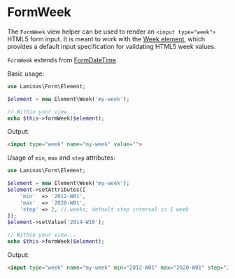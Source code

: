 # FormWeek

The `FormWeek` view helper can be used to render an `<input type="week">` HTML5
form input. It is meant to work with the [Week element](../element/week.md),
which provides a default input specification for validating HTML5 week values.

`FormWeek` extends from [FormDateTime](form-date-time.md).

Basic usage:

```php
use Laminas\Form\Element;

$element = new Element\Week('my-week');

// Within your view...
echo $this->formWeek($element);
```

Output:

```html
<input type="week" name="my-week" value="">
```

Usage of `min`, `max` and `step` attributes:

```php
use Laminas\Form\Element;

$element = new Element\Week('my-week');
$element->setAttributes([
    'min'  => '2012-W01',
    'max'  => '2020-W01',
    'step' => 2, // weeks; default step interval is 1 week
]);
$element->setValue('2014-W10');

// Within your view...
echo $this->formWeek($element);
```

Output:

```html
<input type="week" name="my-week" min="2012-W01" max="2020-W01" step="2" value="2014-W10">
```
